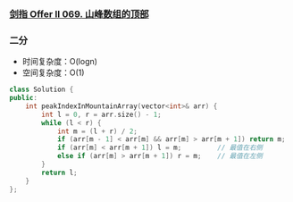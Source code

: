 ### [剑指 Offer II 069. 山峰数组的顶部](https://leetcode.cn/problems/B1IidL/)

### 二分

- 时间复杂度：O(logn)
- 空间复杂度：O(1)

```c++
class Solution {
public:
    int peakIndexInMountainArray(vector<int>& arr) {
        int l = 0, r = arr.size() - 1;
        while (l < r) {
            int m = (l + r) / 2;
            if (arr[m - 1] < arr[m] && arr[m] > arr[m + 1]) return m;
            if (arr[m] < arr[m + 1]) l = m;         // 最值在右侧
            else if (arr[m] > arr[m + 1]) r = m;    // 最值在左侧
        }
        return l;
    }
};
```
